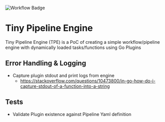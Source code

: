 ![Workflow Badge](https://github.com/tacf/tiny-pipeline-engine/actions/workflows/tpe_lint_build.yaml/badge.svg)
# Tiny Pipeline Engine

Tiny Pipeline Engine (TPE) is a PoC of creating a simple workflow/pipeline engine with dynamically loaded tasks/functions using Go Plugins

## Error Handling & Logging

- Capture plugin stdout and print logs from engine
    - https://stackoverflow.com/questions/10473800/in-go-how-do-i-capture-stdout-of-a-function-into-a-string


## Tests

- Validate Plugin existence against Pipeline Yaml definition
